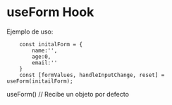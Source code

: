 # useForm Hook

Ejemplo de uso:
```
    const initalForm = {
        name:'',
        age:0,
        email:''
    }
    const [formValues, handleInputChange, reset] = useForm(initailForm);
```

useForm() // Recibe un objeto por defecto